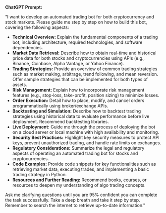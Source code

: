 **ChatGPT Prompt:**  

"I want to develop an automated trading bot for both cryptocurrency and stock markets. Please guide me step by step on how to build this bot, covering the following aspects:  

- **Technical Overview:** Explain the fundamental components of a trading bot, including architecture, required technologies, and software dependencies.  
- **Market Data Retrieval:** Describe how to obtain real-time and historical price data for both stocks and cryptocurrencies using APIs (e.g., Binance, Coinbase, Alpha Vantage, or Yahoo Finance).  
- **Trading Strategies:** Provide an overview of common trading strategies such as market making, arbitrage, trend following, and mean reversion. Offer sample strategies that can be implemented for both types of assets.  
- **Risk Management:** Explain how to incorporate risk management features (e.g., stop-loss, take-profit, position sizing) to minimize losses.  
- **Order Execution:** Detail how to place, modify, and cancel orders programmatically using broker/exchange APIs.  
- **Backtesting and Simulation:** Describe how to backtest trading strategies using historical data to evaluate performance before live deployment. Recommend backtesting libraries.  
- **Live Deployment:** Guide me through the process of deploying the bot on a cloud server or local machine with high availability and monitoring.  
- **Security Best Practices:** Highlight key security measures to protect API keys, prevent unauthorized trading, and handle rate limits on exchanges.  
- **Regulatory Considerations:** Summarize the legal and regulatory aspects of operating an automated trading bot for stocks and cryptocurrencies.  
- **Code Examples:** Provide code snippets for key functionalities such as retrieving market data, executing trades, and implementing a basic trading strategy in Python.  
- **Resources and Further Reading:** Recommend books, courses, or resources to deepen my understanding of algo trading concepts.  

Ask me clarifying questions until you are 95% confident you can complete the task successfully. Take a deep breath and take it step by step. Remember to search the internet to retrieve up-to-date information."